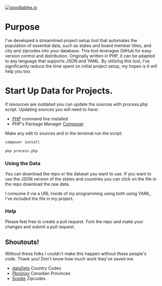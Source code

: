 
[![goodtables.io](https://goodtables.io/badge/github/datasets/country-codes.svg)](https://goodtables.io/github/datasets/country-codes)

# Purpose
I've developed a streamlined project setup tool that automates the population of essential data,
 such as states and board member titles, and city and zipcodes into your database. This tool leverages GitHub for easy version control and distribution. Originally written in PHP, it can be adapted to any language that supports JSON and YAML. By utilizing this tool, I've significantly reduce the time spent on initial project setup, my hopes is it will help you too.

# Start Up Data for Projects.

If resources are outdated you can update the sources with process.php script. Updating sources you will need to have:
* [PHP](https://php.net/download) command line installed
* PHP's Package Manager [Composer](https://getcomposer.org/download) 


Make any edit to sources and in the terminal run the script:

```bash 
composer install

php process.php
```

### Using the Data

You can download the repo or the dataset you want to use. If you want to use the JSON version of the states and countries you can click on the file in the repo download the raw data.

I consume it via a URL inside of my programming using both using YAML, I've included the file in my project.

### Help

Please feel free to create a pull request. Fork the repo and make your changes and submit a pull request.

## Shoutouts!

Without these folks I couldn't make this happen without these people's code. Thank you! Don't know how much work they've saved me.

* [dataSets](https://github.com/datasets/country-codes) Country Codes
* [Pbojinov](https://gist.github.com/pbojinov/a87adf559d2f7e81d86ae67e7bd883c7) Canadian Provinces
* [Scpike](https://github.com/scpike/us-state-county-zip) Zipcodes

